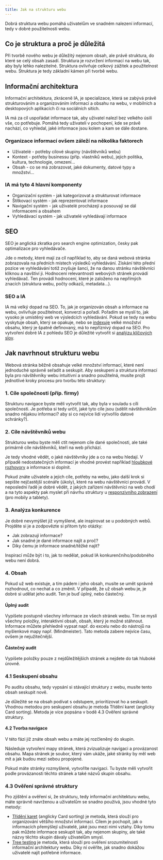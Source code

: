 ```yaml
---
title: Jak na strukturu webu
---
```


Dobrá struktura webu pomáhá uživatelům ve snadném nalezení informací, tedy v dobré použitelnosti webu.

## Co je struktura a proč je důležitá
Při tvorbě nového webu je důležitý nejenom obsah, ale právě struktura, do které se celý obsah zasadí. Struktura je rozvržení informací na webu tak, aby byly lehko nalezitelné. Struktura ovlivňuje celkový zážitek a použitelnost webu. Struktura je tedy základní kámen při tvorbě webu.

## Informační architektura
Informační architektura, zkráceně IA, je specializace, která se zabývá právě strukturováním a organizováním informací a obsahu na webu, v mobilních a desktopových aplikacích či na sociálních sítích.

IA má za cíl uspořádat informace tak, aby uživatel nalezl bez velkého úsilí vše, co potřebuje. Pomáhá tedy uživateli v pochopení, kde se právě nachází, co vyhledal, jaké informace jsou kolem a kam se dále dostane.

### Organizace informací ovšem záleží na několika faktorech
- Uživatelé - potřeby cílové skupiny (návštěvníků webu)
- Kontext - potřeby businessu (příp. vlastníků webu), jejich politika, kultura, technologie, omezení…
- Obsah - co se má zobrazovat, jaké dokumenty, datové typy a množství…

### IA má tyto 4 hlavní komponenty
- Organizační systém - jak kategorizovat a strukturovat informace
- Štítkovací systém - jak reprezentovat informace
- Navigační systém - jak uživatelé procházejí a posouvají se dál informacemi a obsahem
- Vyhledávací systém - jak uživatelé vyhledávají informace

## SEO
SEO je anglická zkratka pro search engine optimization, česky pak optimalizace pro vyhledávače.

Jde o metody, které mají za cíl například to, aby se daná webová stránka zobrazovala na předních místech výsledků vyhledávání. Získání této přední pozice ve vyhledávání totiž zvyšuje šanci, že na danou stránku návštěvníci kliknou a navštíví ji. Hodnocení relevantnosti webových stránek provádí vyhledávač. Ten provádí hodnocení, které je založeno na nepřímých znacích (struktura webu, počty odkazů, metadata…).

### SEO a IA
IA má velký dopad na SEO. To, jak je organizován obsah a informace na webu, ovlivňuje použitelnost, konverzi a pořadí. Pořadím se myslí to, jak vysoko je umístěný web ve výsledcích vyhledávání. Pokud se tedy na webu vyskytuje obsah, který se opakuje, nebo se [indexuje](https://www.contentkingapp.com/academy/control-crawl-indexing/#jak-funguje-indexace 'Externí odkaz na indexaci') velké množství obsahu, který je špatně definovaný, má to nepříznivý dopad na SEO. Pro vytvoření dobré IA z pohledu SEO je důležité vytvořit si [analýzu klíčových slov](https://kisk.phil.muni.cz/100metod/analyza-klicovych-slov 'Externí odkaz na analýzu klíčových slov').

## Jak navrhnout strukturu webu
Webová stránka běžně obsahuje velké množství informací, které není jednoduché správně seřadit a seskupit. Aby seskupení a struktura informací byla pro návštěvníky webu intuitivní a snadno použitelná, musíte projít jednotlivé kroky procesu pro tvorbu této struktury:

### 1. Cíle společnosti (příp. firmy)
Strukturu navigace byste měli vytvořit tak, aby byla v souladu s cíli společnosti. Je potřeba si tedy určit, jaké tyto cíle jsou (sdělit návštěvníkům snadno nějakou informaci? aby si co nejvíce lidí vytvořilo datové schránky?).

### 2. Cíle návštěvníků webu
Strukturou webu byste měli ctít nejenom cíle dané společnosti, ale také primárně cíle návštěvníků, kteří na web přichází.

Je tedy vhodné vědět, o jaké návštěvníky jde a co na webu hledají. V případě nedostatečných informací je vhodné provést například [hloubkové rozhovory](https://kisk.phil.muni.cz/100metod/hloubkovy-rozhovor 'Externí odkaz na hloubkové rozhovory') a informace si doplnit.

Pokud znáte uživatele a jejich cíle, potřeby na webu, jako další krok si sepište nejčastější scénáře (úkoly), které na webu návštěvníci provádí. V neposlední řadě je dobré vědět, z jakých zařízení návštěvníci na web chodí a na tyto aspekty pak myslet při návrhu struktury u [responzivního zobrazení](/pravidla/responzivni-webdesign) (pro mobily a tablety).

### 3. Analýza konkurence
Je dobré nevymýšlet již vymyšlené, ale inspirovat se u podobných webů. Projděte si je a zodpovězte si přitom tyto otázky:

- Jak zobrazují informace?
- Jak snadné je dané informace najít a proč?
- Díky čemu je informace snadné/těžké najít?

Inspirací může být i to, jak to nedělat, pokud IA konkurenčního/podobného webu není dobrá.

### 4. Obsah
Pokud už web existuje, a tím pádem i jeho obsah, musíte se umět správně rozhodnout, co nechat a co změnit. V případě, že už obsah webu je, je dobré si udělat jeho audit. Ten je buď úplný, nebo částečný.

#### Úplný audit
Vypíšete postupně všechny informace ze všech stránek webu. Tím se myslí všechny položky, interaktivní obsah, obsah, který je možné stáhnout. Informace můžete přehledně vypsat např. do excelu nebo do nástrojů na myšlenkové mapy např. (Mindmeister). Tato metoda zabere nejvíce času, ovšem je nejužitečnější.

#### Částečný audit
Vypíšete položky pouze z nejdůležitějších stránek a nejdete do tak hluboké úrovně.

### 4.1 Seskupení obsahu
Po auditu obsahu, tedy vypsání si stávající struktury z webu, musíte tento obsah seskupit nově.

Je důležité se na obsah podívat s odstupem, prioritizovat ho a seskupit. Vhodnou metodou pro seskupení obsahu je metoda Třídění karet (anglicky Card sorting). Metoda je více popsána v bodě 4.3 Ověření správné struktury.

#### 4.2 Tvorba navigace
V této fázi již znáte obsah webu a máte jej rozčleněný do skupin.

Následuje vytvoření mapy stránek, která zvizualizuje navigaci a provázanost obsahu. Mapa stránek je soubor, který vám ukáže, jaké stránky by měl web mít a jak budou mezi sebou propojené.

Pokud máte stránky rozmyšlené, vytvoříte navigaci. Tu byste měli vytvořit podle provázanosti těchto stránek a také názvů skupin obsahu.

### 4.3 Ověření správné struktury

Pro zjištění a ověření si, že strukturu, tedy informační architekturu webu, máte správně navrženou a uživatelům se snadno používá, jsou vhodné tyto metody:

- [Třídění karet](https://kisk.phil.muni.cz/100metod/trideni-karet-card-sorting 'Externí odkaz na Třídění karet') (anglicky Card sorting) je metoda, která slouží pro organizování většího množství informací. Cílem je pochopit, jak o informacích přemýšlejí uživatelé, jaké jsou mezi nimi vztahy. Díky tomu pak můžete informace seskupit tak, aby nejenom skupiny, ale také názvy těchto skupin dávaly uživatelům smysl.
- [Tree testing](https://kisk.phil.muni.cz/100metod/tree-testing 'Externí odkaz na Tree testing') je metoda, která slouží pro ověření srozumitelnosti informační architektury webu. Díky ní ověříte, jak snadno dokážou uživatelé najít potřebné informace.


